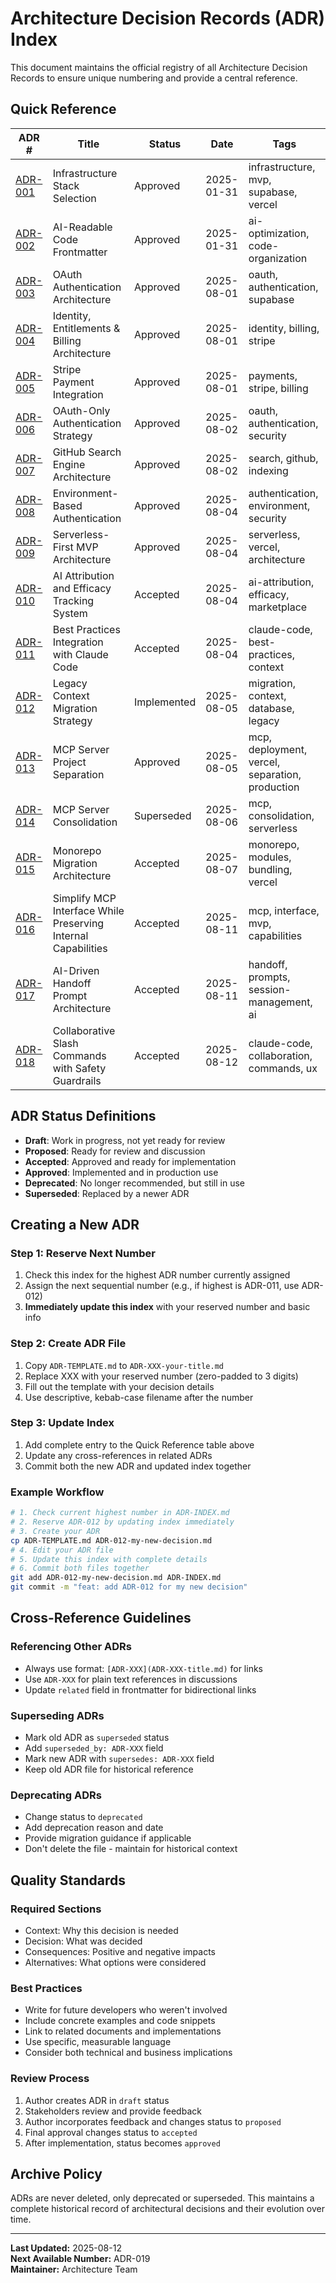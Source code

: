 # Architecture Decision Records (ADR) Index

This document maintains the official registry of all Architecture Decision Records to ensure unique numbering and provide a central reference.

## Quick Reference

| ADR # | Title | Status | Date | Tags |
|-------|-------|--------|------|------|
| [ADR-001](ADR-001-infrastructure-stack-selection.md) | Infrastructure Stack Selection | Approved | 2025-01-31 | infrastructure, mvp, supabase, vercel |
| [ADR-002](ADR-002-ai-readable-code-frontmatter.md) | AI-Readable Code Frontmatter | Approved | 2025-01-31 | ai-optimization, code-organization |
| [ADR-003](ADR-003-oauth-authentication-architecture.md) | OAuth Authentication Architecture | Approved | 2025-08-01 | oauth, authentication, supabase |
| [ADR-004](ADR-004-identity-entitlements-billing.md) | Identity, Entitlements & Billing Architecture | Approved | 2025-08-01 | identity, billing, stripe |
| [ADR-005](ADR-005-stripe-payment-integration.md) | Stripe Payment Integration | Approved | 2025-08-01 | payments, stripe, billing |
| [ADR-006](ADR-006-oauth-only-authentication.md) | OAuth-Only Authentication Strategy | Approved | 2025-08-02 | oauth, authentication, security |
| [ADR-007](ADR-007-github-search-engine.md) | GitHub Search Engine Architecture | Approved | 2025-08-02 | search, github, indexing |
| [ADR-008](ADR-008-environment-based-authentication.md) | Environment-Based Authentication | Approved | 2025-08-04 | authentication, environment, security |
| [ADR-009](ADR-009-serverless-first-mvp-architecture.md) | Serverless-First MVP Architecture | Approved | 2025-08-04 | serverless, vercel, architecture |
| [ADR-010](ADR-010-ai-attribution-efficacy-tracking.md) | AI Attribution and Efficacy Tracking System | Accepted | 2025-08-04 | ai-attribution, efficacy, marketplace |
| [ADR-011](ADR-011-best-practices-claude-code-integration.md) | Best Practices Integration with Claude Code | Accepted | 2025-08-04 | claude-code, best-practices, context |
| [ADR-012](ADR-012-legacy-context-migration-strategy.md) | Legacy Context Migration Strategy | Implemented | 2025-08-05 | migration, context, database, legacy |
| [ADR-013](ADR-013-mcp-server-project-separation.md) | MCP Server Project Separation | Approved | 2025-08-05 | mcp, deployment, vercel, separation, production |
| [ADR-014](ADR-014-mcp-server-consolidation-and-rationalization.md) | MCP Server Consolidation | Superseded | 2025-08-06 | mcp, consolidation, serverless |
| [ADR-015](ADR-015-monorepo-migration-architecture.md) | Monorepo Migration Architecture | Accepted | 2025-08-07 | monorepo, modules, bundling, vercel |
| [ADR-016](ADR-016-simplify-mcp-interface-preserve-capabilities.md) | Simplify MCP Interface While Preserving Internal Capabilities | Accepted | 2025-08-11 | mcp, interface, mvp, capabilities |
| [ADR-017](ADR-017-ai-driven-handoff-prompt-architecture.md) | AI-Driven Handoff Prompt Architecture | Accepted | 2025-08-11 | handoff, prompts, session-management, ai |
| [ADR-018](ADR-018-collaborative-slash-commands.md) | Collaborative Slash Commands with Safety Guardrails | Accepted | 2025-08-12 | claude-code, collaboration, commands, ux |

## ADR Status Definitions

- **Draft**: Work in progress, not yet ready for review
- **Proposed**: Ready for review and discussion
- **Accepted**: Approved and ready for implementation
- **Approved**: Implemented and in production use
- **Deprecated**: No longer recommended, but still in use
- **Superseded**: Replaced by a newer ADR

## Creating a New ADR

### Step 1: Reserve Next Number
1. Check this index for the highest ADR number currently assigned
2. Assign the next sequential number (e.g., if highest is ADR-011, use ADR-012)
3. **Immediately update this index** with your reserved number and basic info

### Step 2: Create ADR File
1. Copy `ADR-TEMPLATE.md` to `ADR-XXX-your-title.md`
2. Replace XXX with your reserved number (zero-padded to 3 digits)
3. Fill out the template with your decision details
4. Use descriptive, kebab-case filename after the number

### Step 3: Update Index
1. Add complete entry to the Quick Reference table above
2. Update any cross-references in related ADRs
3. Commit both the new ADR and updated index together

### Example Workflow
```bash
# 1. Check current highest number in ADR-INDEX.md
# 2. Reserve ADR-012 by updating index immediately
# 3. Create your ADR
cp ADR-TEMPLATE.md ADR-012-my-new-decision.md
# 4. Edit your ADR file
# 5. Update this index with complete details
# 6. Commit both files together
git add ADR-012-my-new-decision.md ADR-INDEX.md
git commit -m "feat: add ADR-012 for my new decision"
```

## Cross-Reference Guidelines

### Referencing Other ADRs
- Always use format: `[ADR-XXX](ADR-XXX-title.md)` for links
- Use `ADR-XXX` for plain text references in discussions
- Update `related` field in frontmatter for bidirectional links

### Superseding ADRs
- Mark old ADR as `superseded` status
- Add `superseded_by: ADR-XXX` field
- Mark new ADR with `supersedes: ADR-XXX` field
- Keep old ADR file for historical reference

### Deprecating ADRs
- Change status to `deprecated`
- Add deprecation reason and date
- Provide migration guidance if applicable
- Don't delete the file - maintain for historical context

## Quality Standards

### Required Sections
- Context: Why this decision is needed
- Decision: What was decided
- Consequences: Positive and negative impacts
- Alternatives: What options were considered

### Best Practices
- Write for future developers who weren't involved
- Include concrete examples and code snippets
- Link to related documents and implementations
- Use specific, measurable language
- Consider both technical and business implications

### Review Process
1. Author creates ADR in `draft` status
2. Stakeholders review and provide feedback
3. Author incorporates feedback and changes status to `proposed`
4. Final approval changes status to `accepted`
5. After implementation, status becomes `approved`

## Archive Policy

ADRs are never deleted, only deprecated or superseded. This maintains a complete historical record of architectural decisions and their evolution over time.

---

**Last Updated:** 2025-08-12  
**Next Available Number:** ADR-019  
**Maintainer:** Architecture Team